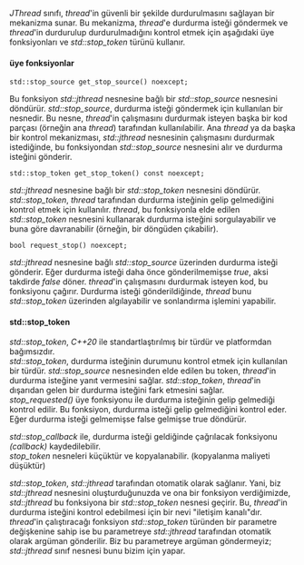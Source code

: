 _JThread_ sınıfı, _thread_'in güvenli bir şekilde durdurulmasını sağlayan bir mekanizma sunar. Bu mekanizma, _thread_'e durdurma isteği göndermek ve _thread_'in durdurulup durdurulmadığını kontrol etmek için aşağıdaki üye fonksiyonları ve _std::stop_token_ türünü kullanır.
#### üye fonksiyonlar
```
std::stop_source get_stop_source() noexcept;
```
Bu fonksiyon _std::jthread_ nesnesine bağlı bir _std::stop_source_ nesnesini döndürür. _std::stop_source_, durdurma isteği göndermek için kullanılan bir nesnedir. Bu nesne, _thread_'in çalışmasını durdurmak isteyen başka bir kod parçası (örneğin ana _thread_) tarafından kullanılabilir. Ana _thread_ ya da başka bir kontrol mekanizması, _std::jthread_ nesnesinin çalışmasını durdurmak istediğinde, bu fonksiyondan _std::stop_source_ nesnesini alır ve durdurma isteğini gönderir.

```
std::stop_token get_stop_token() const noexcept;
```
_std::jthread_ nesnesine bağlı bir _std::stop_token_ nesnesini döndürür. _std::stop_token_, _thread_ tarafından durdurma isteğinin gelip gelmediğini kontrol etmek için kullanılır. _thread_, bu fonksiyonla elde edilen _std::stop_token_ nesnesini kullanarak durdurma isteğini sorgulayabilir ve buna göre davranabilir (örneğin, bir döngüden çıkabilir).

```
bool request_stop() noexcept;
```

_std::jthread_ nesnesine bağlı _std::stop_source_ üzerinden durdurma isteği gönderir. Eğer durdurma isteği daha önce gönderilmemişse _true_, aksi takdirde _false_ döner.
_thread_'in çalışmasını durdurmak isteyen kod, bu fonksiyonu çağırır. Durdurma isteği gönderildiğinde, _thread_ bunu _std::stop_token_ üzerinden algılayabilir ve sonlandırma işlemini yapabilir.

#### std::stop_token
_std::stop_token_, _C++20_ ile standartlaştırılmış bir türdür ve platformdan bağımsızdır. <br>
_std::stop_token_, durdurma isteğinin durumunu kontrol etmek için kullanılan bir türdür. _std::stop_source_ nesnesinden elde edilen bu token, _thread_'in durdurma isteğine yanıt vermesini sağlar.
_std::stop_token_, _thread_'in dışarıdan gelen bir durdurma isteğini fark etmesini sağlar.<br>
 _stop_requested()_ üye fonksiyonu ile durdurma isteğinin gelip gelmediği kontrol edilir. Bu fonksiyon, durdurma isteği gelip gelmediğini kontrol eder. Eğer durdurma isteği gelmemişse false gelmişse true döndürür.

_std::stop_callback_ ile, durdurma isteği geldiğinde çağrılacak fonksiyonu _(callback)_ kaydedilebilir.<br>
_stop_token_ nesneleri küçüktür ve kopyalanabilir. (kopyalanma maliyeti düşüktür)

_std::stop_token_, _std::jthread_ tarafından otomatik olarak sağlanır. 
Yani, biz _std::jthread_ nesnesini oluşturduğunuzda ve ona bir fonksiyon verdiğimizde, _std::jthread_ bu fonksiyona bir _std::stop_token_ nesnesi geçirir. Bu, _thread_'in durdurma isteğini kontrol edebilmesi için bir nevi "iletişim kanalı"dır.
_thread_'in çalıştıracağı fonksiyon _std::stop_token_ türünden bir parametre değişkenine sahip ise bu parametreye _std::jthread_ tarafından otomatik olarak argüman gönderilir. Biz bu parametreye argüman göndermeyiz; _std::jthread_ sınıf nesnesi bunu bizim için yapar.




